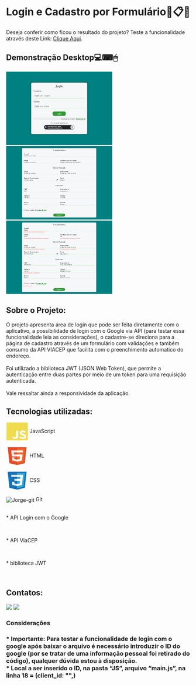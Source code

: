 <h1> Login e Cadastro por Formulário📌📋📍 </h1>

Deseja conferir como ficou o resultado do projeto? Teste a funcionalidade através deste Link: [Clique Aqui](https://jorgedeaquino.github.io/Cadastro-Form/).

## **Demonstração Desktop💻⌨🖱**
<div>
<img src="readme-img/login-desk.png" height="200px" width="290px">
<img src="readme-img/cadastro-desk-1.png" height="200px" width="290px"> 
<img src="readme-img/cadastro-desk-2.png" height="200px" width="290px"> 
</div>

<h2>Sobre o Projeto:</h2>
  
  O projeto apresenta área de login que pode ser feita diretamente com o aplicativo, a possibilidade de login com o Google via API (para testar essa funcionalidade leia as considerações), o cadastre-se direciona para a página de cadastro através de um formulário com validações e também consumo da API VIACEP que facilita com o preenchimento automatico do endereço.
<br> 
<br> 
  Foi utilizado a biblioteca JWT (JSON Web Token), que permite a autenticação entre duas partes por meio de um token para uma requisição autenticada.
<br> 
<br> 
  Vale ressaltar ainda a responsividade da aplicação.

<h2>Tecnologias utilizadas:</h2>

<div>
        <img align="center" alt="Jorge-Js" height="50" width="60" src="https://raw.githubusercontent.com/devicons/devicon/master/icons/javascript/javascript-plain.svg">
        <span>JavaScript</span>
</div>
	
<br> 
	
<div>
        <img align="center" alt="Jorge-HTML" height="50" width="60" src="https://raw.githubusercontent.com/devicons/devicon/master/icons/html5/html5-original.svg">
        <span>HTML</span>
</div>

<br> 
	
<div>
        <img align="center" alt="Jorge-CSS" height="50" width="60" src="https://raw.githubusercontent.com/devicons/devicon/master/icons/css3/css3-original.svg">
        <span>CSS</span>
</div>
	
<br> 
	
<div>
        <img align="center" alt="Jorge-git" height="50" width="60" src="https://cdn.jsdelivr.net/gh/devicons/devicon/icons/git/git-original.svg">
        <span>Git</span>
</div>

<br> 

<span> * API Login com o Google </span>

<br> 

<span> * API ViaCEP </span>
	
<br> 

<span> * biblioteca JWT</span>
	
<br> 
  
  
<div> 
  <h2> Contatos:</h2>
  <a href="https://www.linkedin.com/in/jorge-alexandre-de-aquino/" target="_blank"><img src="https://img.shields.io/badge/-LinkedIn-%230077B5?style=for-the-badge&logo=linkedin&logoColor=white" target="_blank"></a> 
  <a href = "mailto:jorgeaamsantos@gmail.com"><img src="https://img.shields.io/badge/-Gmail-%23333?style=for-the-badge&logo=gmail&logoColor=white" target="_blank"></a>
</div>


<h3> Considerações <h3>

<p> <span> * Importante:  </span> Para testar a funcionalidade de login com o google após baixar o arquivo é necessário introduzir o ID do google (por se tratar de uma informação pessoal foi retirado do código), qualquer dúvida estou à disposição. <br> 
* Local a ser inserido o ID, na pasta “JS”, arquivo “main.js”, na linha 18 = (client_id: "",) </p>

